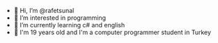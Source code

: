 - 👋 Hi, I’m @rafetsunal
- 👀 I’m interested in programming
- 🌱 I’m currently learning c# and english
- 💞️ I'm 19 years old and I'm a computer programmer student in Turkey
<!---
rafetsunal/rafetsunal is a ✨ special ✨ repository because its `README.md` (this file) appears on your GitHub profile.
You can click the Preview link to take a look at your changes.
--->
